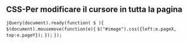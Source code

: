 ## CSS-Per modificare il cursore in tutta la pagina
`jQuery(document).ready(function( $ ){`
    `$(document).mousemove(function(e){`
    `$("#image").css({left:e.pageX, top:e.pageY});`
`});`
`});`
